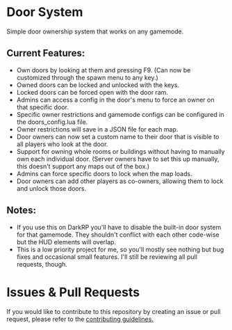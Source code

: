 # Door System
Simple door ownership system that works on any gamemode.

## Current Features:
- Own doors by looking at them and pressing F9. (Can now be customized through the spawn menu to any key.)
- Owned doors can be locked and unlocked with the keys.
- Locked doors can be forced open with the door ram.
- Admins can access a config in the door's menu to force an owner on that specific door.
- Specific owner restrictions and gamemode configs can be configured in the doors_config.lua file.
- Owner restrictions will save in a JSON file for each map.
- Door owners can now set a custom name to their door that is visible to all players who look at the door.
- Support for owning whole rooms or buildings without having to manually own each individual door. (Server owners have to set this up manually, this doesn't support any maps out of the box.)
- Admins can force specific doors to lock when the map loads.
- Door owners can add other players as co-owners, allowing them to lock and unlock those doors.

## Notes:
- If you use this on DarkRP you'll have to disable the built-in door system for that gamemode. They shouldn't conflict with each other code-wise but the HUD elements will overlap.
- This is a low priority project for me, so you'll mostly see nothing but bug fixes and occasional small features. I'll still be reviewing all pull requests, though.

# Issues & Pull Requests
 If you would like to contribute to this repository by creating an issue or pull request, please refer to the [contributing guidelines.](https://lambdagaming.github.io/contributing.html)
